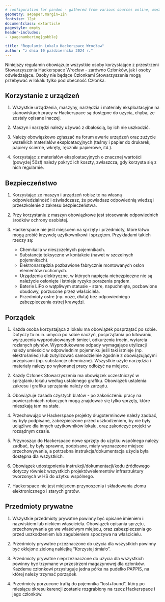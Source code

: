 ```yaml
---
# configuration for pandoc - gathered from various sources online, mostly Stack Overflow
geometry: a4paper,margin=1in
fontsize: 12pt
documentclass: extarticle
pagestyle: empty
header-includes:
- \pagenumbering{gobble}

title: "Regulamin Lokalu Hackerspace Wrocław"
author: "z dnia 10 października 2024 r."
---
```


Niniejszy regulamin obowiązuje wszystkie osoby korzystające z przestrzeni Stowarzyszenia Hackerspace Wrocław - zarówno Członków, jak i osoby odwiedzające. Osoby nie będące Członkami Stowarzyszenia mogą przebywać w lokalu tylko pod obecność Członka.

## Korzystanie z urządzeń

1. Wszystkie urządzenia, maszyny, narzędzia i materiały eksploatacyjne na stanowiskach pracy w Hackerspace są dostępne do użycia, chyba, że zostały opisane inaczej.

2. Maszyn i narzędzi należy używać z dbałością, by ich nie uszkodzić.

3. Należy obowiązkowo zgłaszać na forum awarie urządzeń oraz zużycie wszelkich materiałów eksploatacyjnych (taśmy i papier do drukarek, papiery ścierne, wkręty, ręczniki papierowe, itd.).

4. Korzystając z materiałów eksploatacyjnych o znacznej wartości (powyżej 50zł) należy pokryć ich koszty, zwłaszcza, gdy korzysta się z nich regularnie.

## Bezpieczeństwo

1. Korzystając ze maszyn i urządzeń robisz to na własną odpowiedzialność i oświadczasz, że powiadasz odpowiednią wiedzę i przeszkolenie z zakresu bezpieczeństwa.

2. Przy korzystaniu z maszyn obowiązkowe jest stosowanie odpowiednich środków ochrony osobistej.

3. Hackerspace nie jest miejscem na sprzęty i przedmioty, które łatwo mogą zrobić krzywdę użytkownikowi i sprzętom. Przykładami takich rzeczy są:

    - Chemikalia w nieszczelnych pojemnikach.
    - Substancje toksyczne w kontakcie (nawet w szczelnych pojemnikach).
    - Elektronarzędzia pozbawione fabrycznie montowanych osłon elementów ruchomych.
    - Urządzenia elektryczne, w których napięcia niebezpieczne nie są należycie osłonięte i istnieje ryzyko porażenia prądem.
    - Baterie LiPo o wątpliwym statusie - stare, napuchnięte, pozbawione obudowy, porzucone przez właściciela.
    - Przedmioty ostre (np. noże, dłuta) bez odpowiedniego zabezpieczenia ostrej krawędzi.

## Porządek

1. Każda osoba korzystająca z lokalu ma obowiązek posprzątać po sobie. Dotyczy to m.in. umycia po sobie naczyń, posprzątania po lutowaniu, wyrzucenia wyprodukowanych śmieci, odkurzenia trocin, wytarcia rozlanych płynów. Wyprodukowane odpady wymagające utylizacji należy umieścić w odpowiednim pojemniku jeśli taki istnieje (np. elektrośmieci) lub zutylizować samodzielnie zgodnie z obowiązującymi przepisami (np. substancje chemiczne). Wszystkie użyte narzędzia i materiały należy po wykonanej pracy odłożyć na miejsce.

2. Każdy Członek Stowarzyszenia ma obowiązek uczestniczyć w sprzątaniu lokalu według ustalonego grafiku. Obowiązek ustalenia zakresu i grafiku sprzątania należy do zarządu.

3. Obowiązuje zasada czystych blatów - po zakończeniu pracy na powierzchniach roboczych mogą znajdować się tylko sprzęty, które mieszkają tam na stałe.

4. Przechowując w Hackerspace projekty długoterminowe należy zadbać, by były podpisane, zabezpieczone przed uszkodzeniem, by nie były uciążliwe dla innych użytkowników lokalu, oraz zakończyć projekt w rozsądnym czasie.

5. Przynosząc do Hackerspace nowe sprzęty do użytku wspólnego należy zadbać, by były sprawne, podpisane, miały wyznaczone miejsce przechowywania, a potrzebna instrukcja/dokumentacja użycia była dostępna dla wszystkich.

6. Obowiązek udostępnienia instrukcji/dokumentacji/kodu źródłowego dotyczy również wszystkich projektów/elementów infrastruktury tworzonych w HS do użytku wspólnego.

7. Hackerspace nie jest miejscem przynoszenia i składowania złomu elektronicznego i starych gratów.

## Przedmioty prywatne

1. Wszystkie przedmioty prywatne powinny być opisane imieniem i nazwiskiem lub nickiem właściciela. Obowiązek opisania sprzętu, przechowywania go we właściwym miejscu, oraz zabezpieczenia go przed uszkodzeniem lub zagubieniem spoczywa na właścicielu.

2. Przedmioty prywatne przeznaczone do użycia dla wszystkich powinny być oklejone zieloną naklejką “Korzystaj śmiało”.

3. Przedmioty prywatne nieprzeznaczone do użycia dla wszystkich powinny być trzymane w przestrzeni magazynowej dla członków. Każdemu członkowi przysługuje jedna półka na pudełko PAPPIS, na której należy trzymać porządek.

4. Przedmioty porzucone trafią do pojemnika "lost+found", który po miesiącu okresu karencji zostanie rozgrabiony na rzecz Hackerspace i jego członków.
